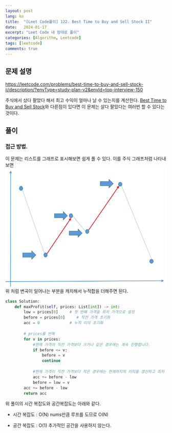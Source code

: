 ```yaml
---
layout: post
lang: ko
title:  "[Leet Code풀이] 122. Best Time to Buy and Sell Stock II"
date:   2024-01-17
excerpt: "Leet Code 내 맘대로 풀이"
categories: [Algorithm, Leetcode]
tags: [leetcode]
comments: true
---
```


## 문제 설명
https://leetcode.com/problems/best-time-to-buy-and-sell-stock-ii/description/?envType=study-plan-v2&envId=top-interview-150

주식에서 샀다 팔았다 해서 최고 수익이 얼마나 날 수 있는지를 계산한다.
[Best Time to Buy and Sell Stock](https://leetcode.com/problems/best-time-to-buy-and-sell-stock/description/?envType=study-plan-v2&envId=top-interview-150)와 다른점이 있다면 이 문제는 살다 팔았다는 여러번 할 수 있다는 것이다. 

## 풀이
### 접근 방법. 
이 문제는 리스트를 그래프로 표시해보면 쉽게 풀 수 있다. 
이를 주식 그래프처럼 나타내보면
![Graph](/assets/img/2024-01-17/leetcode122.png)
위 처럼 변곡이 일어나는 부분을 캐치해서 누적합을 더해주면 된다.

```python
class Solution:
    def maxProfit(self, prices: List[int]) -> int:
        low = prices[0]     # 첫 번째 가격을 최저 가격으로 설정
        before = prices[0]     # 직전 가격 초기화
        acc = 0             # 누적 이익 초기화

        # prices를 반복
        for v in prices:
            #현재 가격이 직전 가격보다 크거나 같은 경우에는 계속 진행합니다.
            if before <= v:
                before = v
                continue

            #현재 가격이 직전 가격보다 작은 경우에는 현재까지의 이익을 갱신하고 최저 가격과 직전 가격을 현재 가격으로 업데이트합니다.
            acc += before - low
            before = low = v
        acc += before - low
        return acc
```
위 풀이의 시간 복잡도와 공간복잡도는 아래와 같다.

* 시간 복잡도 : O(N)
nums만큼 루프를 도므로 O(N)

* 공간 복잡도 : O(1)
추가적인 공간을 사용하지 않는다.